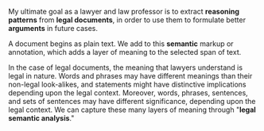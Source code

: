My ultimate goal as a lawyer and law professor is to extract **reasoning patterns** from **legal documents**, in order to use them to formulate better **arguments** in future cases.

A document begins as plain text. We add to this **semantic** markup or annotation, which adds a layer of meaning to the selected span of text.

In the case of legal documents, the meaning that lawyers understand is legal in nature. Words and phrases may have different meanings than their non-legal look-alikes, and statements might have distinctive implications depending upon the legal context. Moreover, words, phrases, sentences, and sets of sentences may have different significance, depending upon the legal context. We can capture these many layers of meaning through "**legal semantic analysis**."
